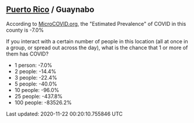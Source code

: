 
## [Puerto Rico](/united-states/puerto-rico) / Guaynabo

According to [MicroCOVID.org](http://microcovid.org),
the "Estimated Prevalence" of COVID in this county is -7.0%

If you interact with a certain number of people in this location
(all at once in a group, or spread out across the day), what is the chance that
1 or more of them has COVID?

- 1 person: -7.0%
- 2 people: -14.4%
- 3 people: -22.4%
- 5 people: -40.0%
- 10 people: -96.0%
- 25 people: -437.8%
- 100 people: -83526.2%

Last updated: 2020-11-22 00:20:10.755846 UTC
